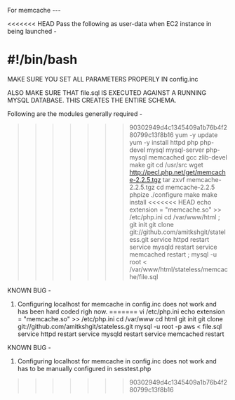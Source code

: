 For memcache ---

<<<<<<< HEAD
Pass the following as user-data when EC2 instance in being launched - 

#!/bin/bash
=======
MAKE SURE YOU SET ALL PARAMETERS PROPERLY IN config.inc

ALSO MAKE SURE THAT file.sql IS EXECUTED AGAINST A RUNNING MYSQL DATABASE. THIS CREATES THE ENTIRE SCHEMA.

Following are the modules generally required - 
>>>>>>> 90302949d4c1345409a1b76b4f280799c13f8b16
yum -y update
yum -y install httpd php php-devel mysql mysql-server php-mysql memcached gcc zlib-devel make git 
cd /usr/src
wget http://pecl.php.net/get/memcache-2.2.5.tgz
tar zxvf memcache-2.2.5.tgz
cd memcache-2.2.5
phpize
./configure
make
make install
<<<<<<< HEAD
echo extension = "memcache.so" >> /etc/php.ini
cd /var/www/html ; git init
git clone git://github.com/amitkshgit/stateless.git
service httpd restart
service mysqld restart
service memcached restart ; mysql -u root < /var/www/html/stateless/memcache/file.sql 



KNOWN BUG - 

1. Configuring localhost for memcache in config.inc does not work and has been hard coded righ now.
=======
vi /etc/php.ini 
echo extension = "memcache.so" >> /etc/php.ini
cd /var/www
cd html
git init
git clone git://github.com/amitkshgit/stateless.git
mysql -u root -p aws < file.sql 
service httpd restart
service mysqld restart
service memcached restart

KNOWN BUG - 

1. Configuring localhost for memcache in config.inc does not work and has to be manually configured in sesstest.php
>>>>>>> 90302949d4c1345409a1b76b4f280799c13f8b16
